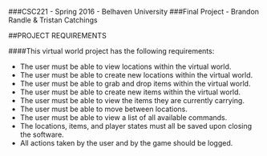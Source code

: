 ###CSC221 - Spring 2016 - Belhaven University
###Final Project - Brandon Randle & Tristan Catchings

##PROJECT REQUIREMENTS

####This virtual world project has the following requirements:
- The user must be able to view locations within the virtual world.
- The user must be able to create new locations within the virtual world.
- The user must be able to grab and drop items within the virtual world.
- The user must be able to create new items within the virtual world.
- The user must be able to view the items they are currently carrying.
- The user must be able to move between locations.
- The user must be able to view a list of all available commands.
- The locations, items, and player states must all be saved upon closing the software.
- All actions taken by the user and by the game should be logged.

